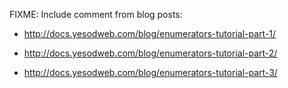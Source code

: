 FIXME: Include comment from blog posts:

* http://docs.yesodweb.com/blog/enumerators-tutorial-part-1/

* http://docs.yesodweb.com/blog/enumerators-tutorial-part-2/

* http://docs.yesodweb.com/blog/enumerators-tutorial-part-3/
